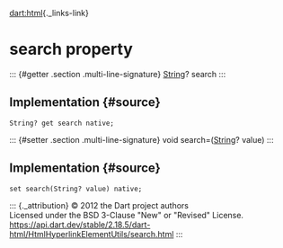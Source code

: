 [dart:html](../../dart-html/dart-html-library){._links-link}

search property
===============

::: {#getter .section .multi-line-signature}
[String](../../dart-core/string-class)? search
:::

Implementation {#source}
--------------

``` {.language-dart data-language="dart"}
String? get search native;
```

::: {#setter .section .multi-line-signature}
void search=([String](../../dart-core/string-class)? value)
:::

Implementation {#source}
--------------

``` {.language-dart data-language="dart"}
set search(String? value) native;
```

::: {._attribution}
© 2012 the Dart project authors\
Licensed under the BSD 3-Clause \"New\" or \"Revised\" License.\
<https://api.dart.dev/stable/2.18.5/dart-html/HtmlHyperlinkElementUtils/search.html>
:::
